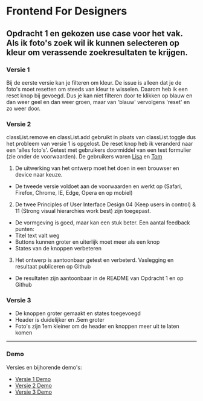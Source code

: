# Frontend For Designers
Opdracht 1 en gekozen use case voor het vak.
Als ik foto's zoek wil ik kunnen selecteren op kleur om verassende zoekresultaten te krijgen.
---

### Versie 1
Bij de eerste versie kan je filteren om kleur. De issue is alleen dat je de foto's moet resetten om steeds van kleur te wisselen. Daarom heb ik een reset knop bij gevoegd. Dus je kan niet filteren door te klikken op blauw en dan weer geel en dan weer groen, maar van 'blauw' vervolgens 'reset' en zo weer door.

### Versie 2
classList.remove en classList.add gebruikt in plaats van classList.toggle dus het probleem van versie 1 is opgelost. De reset knop heb ik veranderd naar een 'alles foto's'. Getest met gebruikers doormiddel van een test formulier (zie onder de voorwaarden). De gebruikers waren [Lisa](https://github.com/LisaOttenhof) en [Tom](https://github.com/TomWesterhof)

1. De uitwerking van het ontwerp moet het doen in een brouwser en device naar keuze.
- De tweede versie voldoet aan de voorwaarden en werkt op (Safari, Firefox, Chrome, IE, Edge, Opera en op mobiel)
2. De twee Principles of User Interface Design 04 (Keep users in control) & 11 (Strong visual hierarchies work best) zijn toegepast.
- De vormgeving is goed, maar kan een stuk beter. Een aantal feedback punten: 
- Titel text valt weg
- Buttons kunnen groter en uiterlijk moet meer als een knop
- States van de knoppen verbeteren
3. Het ontwerp is aantoonbaar getest en verbeterd. Vaslegging en resultaat publiceren op Github
- De resultaten zijn aantoonbaar in de README van Opdracht 1 en op Github
  
### Versie 3
- De knoppen groter gemaakt en states toegevoegd
- Header is duidelijker en .5em groter
- Foto's zijn 1em kleiner om de header en knoppen meer uit te laten komen
-----

### Demo
Versies en bijhorende demo's:


- [Versie 1 Demo](https://oege.ie.hva.nl/~farganm001/FFD_Opdracht1_Versie%231/)
- [Versie 2 Demo](https://oege.ie.hva.nl/~farganm001/FFD_Opdracht1_Versie%232/)
- [Versie 3 Demo](https://oege.ie.hva.nl/~farganm001/FFD_Opdracht1_Versie%233/)

